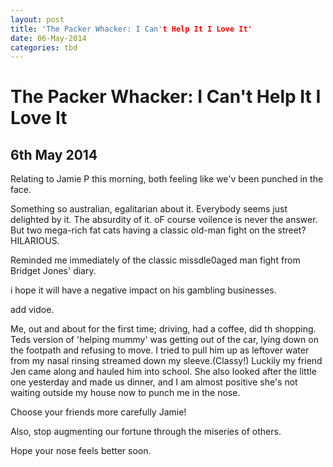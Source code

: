```yaml
---
layout: post
title: 'The Packer Whacker: I Can't Help It I Love It'
date: 06-May-2014
categories: tbd
---
```


# The Packer Whacker: I Can't Help It I Love It

## 6th May 2014

Relating to Jamie P this morning,   both feeling like we'v been punched in the face.

Something so australian,   egalitarian about it. Everybody seems just delighted by it. The absurdity of it. oF course voilence is never the answer. But two mega-rich fat cats having a classic old-man fight on the street? HILARIOUS.

Reminded me immediately of the classic missdle0aged man fight from Bridget Jones' diary.

i hope it will have a negative impact on his gambling businesses.

add vidoe.

Me,   out and about for the first time; driving, had a coffee, did th shopping. Teds version of 'helping mummy' was getting out of the car, lying down on the footpath and refusing to move. I tried to pull him up as leftover water from my nasal rinsing streamed down my sleeve.(Classy!) Luckily my friend Jen came along and hauled him into school. She also looked after the little one yesterday and made us dinner, and I am almost positive she's not waiting outside my house now to punch me in the nose.

Choose your friends more carefully Jamie!

Also, stop augmenting our fortune through the miseries of others.

Hope your nose feels better soon.
